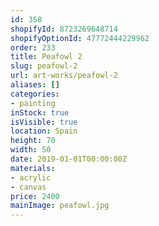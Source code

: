 ```yaml
---
id: 358
shopifyId: 8723269648714
shopifyOptionId: 47772444229962
order: 233
title: Peafowl 2
slug: peafowl-2
url: art-works/peafowl-2
aliases: []
categories:
- painting
inStock: true
isVisible: true
location: Spain
height: 70
width: 50
date: 2019-01-01T00:00:00Z
materials:
- acrylic
- canvas
price: 2400
mainImage: peafowl.jpg
---
```

